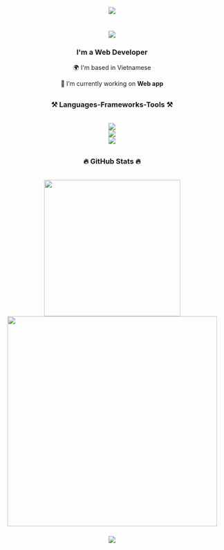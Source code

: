 <div align="center"> <img src="https://res.cloudinary.com/dvzingci9/image/upload/v1691682049/Personal_Branding/Frame_164_meg7rg.png"> </div>

<h1 align="center">
    <img src="https://readme-typing-svg.herokuapp.com/?font=Righteous&size=35&center=true&vCenter=true&width=500&height=70&duration=4000&lines=Hi+There!+👋;+I'm+Minh+Dinh!;" />
</h1>

<h3 align="center">I'm a Web Developer</h3>

<div align="center">

🌍 I'm based in Vietnamese

🔭 I’m currently working on **Web app**

</div>
<h2></h2>
 <h3 align="center">⚒️ Languages-Frameworks-Tools ⚒️</h3>
<br/>
<div align="center">
    <img src="https://skillicons.dev/icons?i=nodejs,github,gitlab,express,mongodb" /><br>
  <img src="https://skillicons.dev/icons?i=react,angular,javascript,typescript,redux,styledcomponents" /><br>
    <img src="https://skillicons.dev/icons?i=mysql,html,css,sass,tailwind,vscode,figma,git" />
</div>
<h2></h2>

<h3 align="center">🔥 GitHub Stats 🔥</h3>
<br>

<div align="center">
  <a href="#" title="DvMinhGithub">
    <img align="center" width="315" src="https://github-readme-stats.vercel.app/api/top-langs/?username=DvMinhGithub&hide=c%23,powershell,Mathematica,Ruby,Objective-C,Objective-C%2b%2b,Cuda&title_color=61dafb&text_color=ffffff&icon_color=61dafb&bg_color=20232a&langs_count=8&layout=compact&border_color=61dafb&hide_border=true" />
  </a>
  <a href="#" title="DvMinhGithub">
    <img align="center" width="485" src="https://github-readme-stats.vercel.app/api?username=DvMinhGithub&show_icons=true&theme=react&border_color=61dafb&hide_border=true" />
  </a>
</div>

<h3 align="center">
    <img src="https://readme-typing-svg.herokuapp.com/?font=Righteous&size=25&center=true&vCenter=true&width=500&height=70&duration=4000&lines=Thanks+for+visiting!+✌️;I'm+always+down+to+collab+:)">
</h3>
